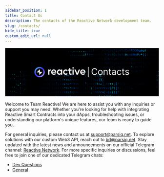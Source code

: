 ```yaml
---
sidebar_position: 1
title: Contact Us
description: The contacts of the Reactive Network development team.
slug: /contacts/
hide_title: true
custom_edit_url: null
---
```


![Contacts Image](./img/contacts.jpg)

Welcome to Team Reactive! We are here to assist you with any inquiries or support you may need. Whether you're looking for help with integrating Reactive Smart Contracts into your dApps, troubleshooting issues, or understanding our platform's unique features, our team is ready to guide you.

For general inquiries, please contact us at support@parsiq.net. To explore solutions with our custom Web3 API, reach out to bd@parsiq.net. Stay updated with the latest news and announcements on our official Telegram channel: [Reactive Network](https://t.me/reactivedevs). For more specific inquiries or discussions, feel free to join one of our dedicated Telegram chats:

- [Dev Questions](https://t.me/reactivedevs/9)
- [General](https://t.me/reactivedevs/1)